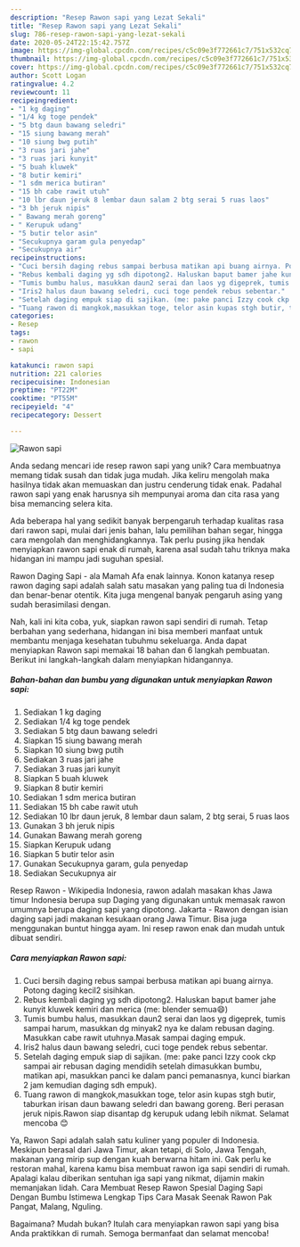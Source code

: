 ```yaml
---
description: "Resep Rawon sapi yang Lezat Sekali"
title: "Resep Rawon sapi yang Lezat Sekali"
slug: 786-resep-rawon-sapi-yang-lezat-sekali
date: 2020-05-24T22:15:42.757Z
image: https://img-global.cpcdn.com/recipes/c5c09e3f772661c7/751x532cq70/rawon-sapi-foto-resep-utama.jpg
thumbnail: https://img-global.cpcdn.com/recipes/c5c09e3f772661c7/751x532cq70/rawon-sapi-foto-resep-utama.jpg
cover: https://img-global.cpcdn.com/recipes/c5c09e3f772661c7/751x532cq70/rawon-sapi-foto-resep-utama.jpg
author: Scott Logan
ratingvalue: 4.2
reviewcount: 11
recipeingredient:
- "1 kg daging"
- "1/4 kg toge pendek"
- "5 btg daun bawang seledri"
- "15 siung bawang merah"
- "10 siung bwg putih"
- "3 ruas jari jahe"
- "3 ruas jari kunyit"
- "5 buah kluwek"
- "8 butir kemiri"
- "1 sdm merica butiran"
- "15 bh cabe rawit utuh"
- "10 lbr daun jeruk 8 lembar daun salam 2 btg serai 5 ruas laos"
- "3 bh jeruk nipis"
- " Bawang merah goreng"
- " Kerupuk udang"
- "5 butir telor asin"
- "Secukupnya garam gula penyedap"
- "Secukupnya air"
recipeinstructions:
- "Cuci bersih daging rebus sampai berbusa matikan api buang airnya. Potong daging kecil2 sisihkan."
- "Rebus kembali daging yg sdh dipotong2. Haluskan baput bamer jahe kunyit kluwek kemiri dan merica (me: blender semua😄)"
- "Tumis bumbu halus, masukkan daun2 serai dan laos yg digeprek, tumis sampai harum, masukkan dg minyak2 nya ke dalam rebusan daging. Masukkan cabe rawit utuhnya.Masak sampai daging empuk."
- "Iris2 halus daun bawang seledri, cuci toge pendek rebus sebentar."
- "Setelah daging empuk siap di sajikan. (me: pake panci Izzy cook ckp sampai air rebusan daging mendidih setelah dimasukkan bumbu, matikan api, masukkan panci ke dalam panci pemanasnya, kunci biarkan 2 jam kemudian daging sdh empuk)."
- "Tuang rawon di mangkok,masukkan toge, telor asin kupas stgh butir, taburkan irisan daun bawang seledri dan bawang goreng. Beri perasan jeruk nipis.Rawon siap disantap dg kerupuk udang lebih nikmat. Selamat mencoba 😊"
categories:
- Resep
tags:
- rawon
- sapi

katakunci: rawon sapi 
nutrition: 221 calories
recipecuisine: Indonesian
preptime: "PT22M"
cooktime: "PT55M"
recipeyield: "4"
recipecategory: Dessert

---
```



![Rawon sapi](https://img-global.cpcdn.com/recipes/c5c09e3f772661c7/751x532cq70/rawon-sapi-foto-resep-utama.jpg)

Anda sedang mencari ide resep rawon sapi yang unik? Cara membuatnya memang tidak susah dan tidak juga mudah. Jika keliru mengolah maka hasilnya tidak akan memuaskan dan justru cenderung tidak enak. Padahal rawon sapi yang enak harusnya sih mempunyai aroma dan cita rasa yang bisa memancing selera kita.

Ada beberapa hal yang sedikit banyak berpengaruh terhadap kualitas rasa dari rawon sapi, mulai dari jenis bahan, lalu pemilihan bahan segar, hingga cara mengolah dan menghidangkannya. Tak perlu pusing jika hendak menyiapkan rawon sapi enak di rumah, karena asal sudah tahu triknya maka hidangan ini mampu jadi suguhan spesial.

Rawon Daging Sapi - ala Mamah Afa enak lainnya. Konon katanya resep rawon daging sapi adalah salah satu masakan yang paling tua di Indonesia dan benar-benar otentik. Kita juga mengenal banyak pengaruh asing yang sudah berasimilasi dengan.


Nah, kali ini kita coba, yuk, siapkan rawon sapi sendiri di rumah. Tetap berbahan yang sederhana, hidangan ini bisa memberi manfaat untuk membantu menjaga kesehatan tubuhmu sekeluarga. Anda dapat menyiapkan Rawon sapi memakai 18 bahan dan 6 langkah pembuatan. Berikut ini langkah-langkah dalam menyiapkan hidangannya.

<!--inarticleads1-->

##### Bahan-bahan dan bumbu yang digunakan untuk menyiapkan Rawon sapi:

1. Sediakan 1 kg daging
1. Sediakan 1/4 kg toge pendek
1. Sediakan 5 btg daun bawang seledri
1. Siapkan 15 siung bawang merah
1. Siapkan 10 siung bwg putih
1. Sediakan 3 ruas jari jahe
1. Sediakan 3 ruas jari kunyit
1. Siapkan 5 buah kluwek
1. Siapkan 8 butir kemiri
1. Sediakan 1 sdm merica butiran
1. Sediakan 15 bh cabe rawit utuh
1. Sediakan 10 lbr daun jeruk, 8 lembar daun salam, 2 btg serai, 5 ruas laos
1. Gunakan 3 bh jeruk nipis
1. Gunakan  Bawang merah goreng
1. Siapkan  Kerupuk udang
1. Siapkan 5 butir telor asin
1. Gunakan Secukupnya garam, gula penyedap
1. Sediakan Secukupnya air


Resep Rawon - Wikipedia Indonesia, rawon adalah masakan khas Jawa timur Indonesia berupa sup Daging yang digunakan untuk memasak rawon umumnya berupa daging sapi yang dipotong. Jakarta - Rawon dengan isian daging sapi jadi makanan kesukaan orang Jawa Timur. Bisa juga menggunakan buntut hingga ayam. Ini resep rawon enak dan mudah untuk dibuat sendiri. 

<!--inarticleads2-->

##### Cara menyiapkan Rawon sapi:

1. Cuci bersih daging rebus sampai berbusa matikan api buang airnya. Potong daging kecil2 sisihkan.
1. Rebus kembali daging yg sdh dipotong2. Haluskan baput bamer jahe kunyit kluwek kemiri dan merica (me: blender semua😄)
1. Tumis bumbu halus, masukkan daun2 serai dan laos yg digeprek, tumis sampai harum, masukkan dg minyak2 nya ke dalam rebusan daging. Masukkan cabe rawit utuhnya.Masak sampai daging empuk.
1. Iris2 halus daun bawang seledri, cuci toge pendek rebus sebentar.
1. Setelah daging empuk siap di sajikan. (me: pake panci Izzy cook ckp sampai air rebusan daging mendidih setelah dimasukkan bumbu, matikan api, masukkan panci ke dalam panci pemanasnya, kunci biarkan 2 jam kemudian daging sdh empuk).
1. Tuang rawon di mangkok,masukkan toge, telor asin kupas stgh butir, taburkan irisan daun bawang seledri dan bawang goreng. Beri perasan jeruk nipis.Rawon siap disantap dg kerupuk udang lebih nikmat. Selamat mencoba 😊


Ya, Rawon Sapi adalah salah satu kuliner yang populer di Indonesia. Meskipun berasal dari Jawa Timur, akan tetapi, di Solo, Jawa Tengah, makanan yang mirip sup dengan kuah berwarna hitam ini. Gak perlu ke restoran mahal, karena kamu bisa membuat rawon iga sapi sendiri di rumah. Apalagi kalau diberikan sentuhan iga sapi yang nikmat, dijamin makin memanjakan lidah. Cara Membuat Resep Rawon Spesial Daging Sapi Dengan Bumbu Istimewa Lengkap Tips Cara Masak Seenak Rawon Pak Pangat, Malang, Nguling. 

Bagaimana? Mudah bukan? Itulah cara menyiapkan rawon sapi yang bisa Anda praktikkan di rumah. Semoga bermanfaat dan selamat mencoba!
